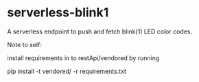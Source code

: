 # serverless-blink1
A serverless endpoint to push and fetch blink(1) LED color codes.

Note to self:

install requirements in to restApi/vendored by running

  pip install -t vendored/ -r requirements.txt
